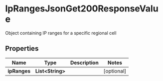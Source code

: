 

# IpRangesJsonGet200ResponseValue

Object containing IP ranges for a specific regional cell

## Properties

| Name | Type | Description | Notes |
|------------ | ------------- | ------------- | -------------|
|**ipRanges** | **List&lt;String&gt;** |  |  [optional] |



